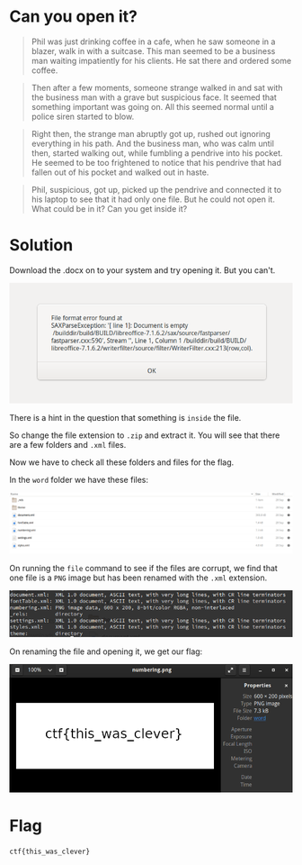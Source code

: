 # Can you open it?

> Phil was just drinking coffee in a cafe, when he saw someone in a blazer, walk in with a suitcase. This man seemed to be a business man waiting impatiently for his clients. He sat there and ordered some coffee.

> Then after a few moments, someone strange walked in and sat with the business man with a grave but suspicious face. It seemed that something important was going on. All this seemed normal until a police siren started to blow.

> Right then, the strange man abruptly got up, rushed out ignoring everything in his path. And the business man, who was calm until then, started walking out, while fumbling a pendrive into his pocket. He seemed to be too frightened to notice that his pendrive that had fallen out of his pocket and walked out in haste.

> Phil, suspicious, got up, picked up the pendrive and connected it to his laptop to see that it had only one file. But he could not open it. What could be in it? Can you get  inside it?


# Solution

Download the .docx on to your system and try opening it. But you can't.

![Error Message on Libre Office](open1.png?raw=true "error")

There is a hint in the question that something is `inside` the file.

So change the file extension to `.zip` and extract it. You will see that there are a few folders and `.xml` files.

Now we have to check all these folders and files for the flag.

In the `word` folder we have these files:

![`word` Folder Directory structure](open2.png?raw=true "word")

On running the `file` command to see if the files are corrupt, we find that one file is a `PNG` image but has been renamed with the `.xml` extension.

![file command output](open3.png?raw=true "file")

On renaming the file and opening it, we get our flag:

![flag](open4.png?raw=true "flag")

# Flag

`ctf{this_was_clever}`
